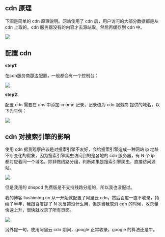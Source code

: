 [//title]: (实测:使用cdn对搜索引擎不友好)
[//englishtitle]: (cdn-impacts-on-search-engine)
[//category]: (seo)
[//tags]: (cdn,阿里云,dnspod,seo,百度收录)
[//createtime]: (20201009)
[//updatetime]: (20201009)

## cdn 原理

下图是简单的 cdn 原理说明。网站使用了 cdn 后，用户访问的大部分数据都是从 cdn 上取的，cdn 服务器没有的内容才去源站取，然后再缓存到 cdn 中。

![](https://cdn.liushiming.cn/img/20201009104832.png)

## 配置 cdn

**step1:**

在cdn服务商那边配置，一般都会有一个控制台：

![](https://cdn.liushiming.cn/img/20201009113351.png)

**step2:**

配置 cdn 需要在 dns 中添加 cname 记录，记录值为 cdn 服务商 提供的域名，以下为举例：

![](https://cdn.liushiming.cn/img/20201009110048.png)

## cdn 对搜索引擎的影响

使用 cdn 据我观察应该是对搜索引擎不友好，会给搜索引擎造成一种网站 ip 地址不断变化的假象，因为搜索引擎爬虫访问到的是各地的 cdn 服务器，有 N 个 ip 都对应着同一个域名。除非做线路分组，判断如果是搜索引擎爬虫，直接访问源站。

![](https://cdn.liushiming.cn/img/20201009110906.png)

但是我用的 dnspod 免费版是不支持线路分组的，所以我也没配过。

我的博客 liushiming.cn 从一开始就配置了阿里云 cdn，然后百度一直不收录，持续了半年，我跟百度提了 N 次反馈没什么用，但是当我取消 cdn 的时候，收录量快速上升，很快就收录了所有页面。

![](https://cdn.liushiming.cn/img/20201009104532.png)

另外提一句，使用阿里云 cdn 期间，google 正常收录，google 的算法还是牛。
